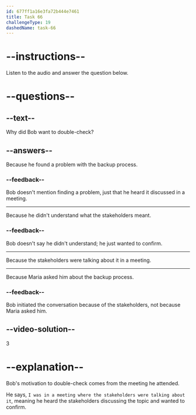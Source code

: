 ```yaml
---
id: 677ff1a16e3fa72b444e7461
title: Task 66
challengeType: 19
dashedName: task-66
---
```


<!-- (Audio) Bob: I was in a meeting where the stakeholders were talking about it and I just wanted to double-check. -->

# --instructions--

Listen to the audio and answer the question below.

# --questions--

## --text--

Why did Bob want to double-check?

## --answers--

Because he found a problem with the backup process.

### --feedback--

Bob doesn't mention finding a problem, just that he heard it discussed in a meeting.

---

Because he didn't understand what the stakeholders meant.

### --feedback--

Bob doesn't say he didn't understand; he just wanted to confirm.

---

Because the stakeholders were talking about it in a meeting.

---

Because Maria asked him about the backup process.

### --feedback--

Bob initiated the conversation because of the stakeholders, not because Maria asked him.

## --video-solution--

3

# --explanation--

Bob's motivation to double-check comes from the meeting he attended.

He says, `I was in a meeting where the stakeholders were talking about it`, meaning he heard the stakeholders discussing the topic and wanted to confirm.

